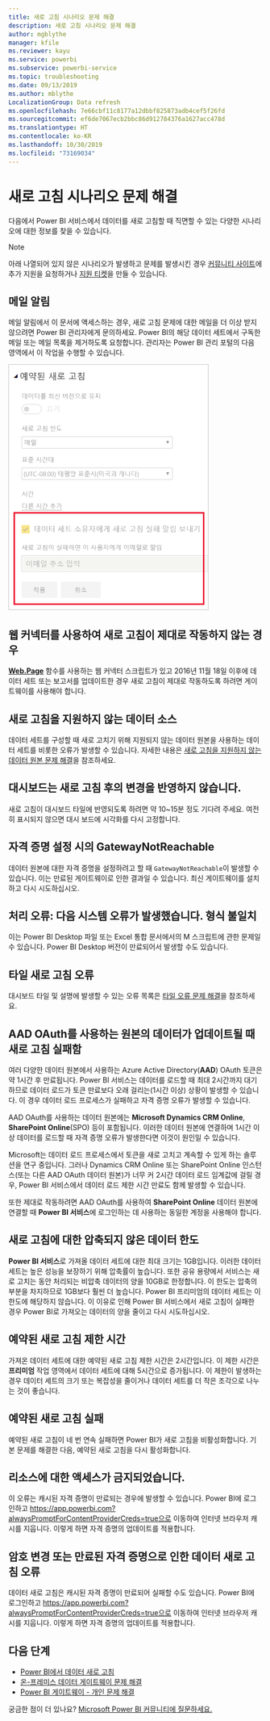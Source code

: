 ```yaml
---
title: 새로 고침 시나리오 문제 해결
description: 새로 고침 시나리오 문제 해결
author: mgblythe
manager: kfile
ms.reviewer: kayu
ms.service: powerbi
ms.subservice: powerbi-service
ms.topic: troubleshooting
ms.date: 09/13/2019
ms.author: mblythe
LocalizationGroup: Data refresh
ms.openlocfilehash: 7e66cbf11c8177a12dbbf825873adb4cef5f26fd
ms.sourcegitcommit: ef6de7067ecb2bbc86d912784376a1627acc478d
ms.translationtype: HT
ms.contentlocale: ko-KR
ms.lasthandoff: 10/30/2019
ms.locfileid: "73169034"
---
```

# <a name="troubleshooting-refresh-scenarios"></a>새로 고침 시나리오 문제 해결

다음에서 Power BI 서비스에서 데이터를 새로 고침할 때 직면할 수 있는 다양한 시나리오에 대한 정보를 찾을 수 있습니다.

> [!NOTE]
> 아래 나열되어 있지 않은 시나리오가 발생하고 문제를 발생시킨 경우 [커뮤니티 사이트](http://community.powerbi.com/)에 추가 지원을 요청하거나 [지원 티켓](https://powerbi.microsoft.com/support/)을 만들 수 있습니다.
>
>

## <a name="email-notifications"></a>메일 알림

메일 알림에서 이 문서에 액세스하는 경우, 새로 고침 문제에 대한 메일을 더 이상 받지 않으려면 Power BI 관리자에게 문의하세요. Power BI의 해당 데이터 세트에서 구독한 메일 또는 메일 목록을 제거하도록 요청합니다. 관리자는 Power BI 관리 포털의 다음 영역에서 이 작업을 수행할 수 있습니다.

![새로 고침 알림 메일](media/refresh-troubleshooting-refresh-scenarios/refresh-email.png)

## <a name="refresh-using-web-connector-doesnt-work-properly"></a>웹 커넥터를 사용하여 새로 고침이 제대로 작동하지 않는 경우

[**Web.Page**](https://msdn.microsoft.com/library/mt260924.aspx) 함수를 사용하는 웹 커넥터 스크립트가 있고 2016년 11월 18일 이후에 데이터 세트 또는 보고서를 업데이트한 경우 새로 고침이 제대로 작동하도록 하려면 게이트웨이를 사용해야 합니다.

## <a name="unsupported-data-source-for-refresh"></a>새로 고침을 지원하지 않는 데이터 소스

데이터 세트를 구성할 때 새로 고치기 위해 지원되지 않는 데이터 원본을 사용하는 데이터 세트를 비롯한 오류가 발생할 수 있습니다. 자세한 내용은 [새로 고침을 지원하지 않는 데이터 원본 문제 해결](service-admin-troubleshoot-unsupported-data-source-for-refresh.md)을 참조하세요.

## <a name="dashboard-doesnt-reflect-changes-after-refresh"></a>대시보드는 새로 고침 후의 변경을 반영하지 않습니다.

새로 고침이 대시보드 타일에 반영되도록 하려면 약 10~15분 정도 기다려 주세요. 여전히 표시되지 않으면 대시 보드에 시각화를 다시 고정합니다.

## <a name="gatewaynotreachable-when-setting-credentials"></a>자격 증명 설정 시의 GatewayNotReachable

데이터 원본에 대한 자격 증명을 설정하려고 할 때 `GatewayNotReachable`이 발생할 수 있습니다. 이는 만료된 게이트웨이로 인한 결과일 수 있습니다. 최신 게이트웨이를 설치하고 다시 시도하십시오.

## <a name="processing-error-the-following-system-error-occurred-type-mismatch"></a>처리 오류: 다음 시스템 오류가 발생했습니다. 형식 불일치

이는 Power BI Desktop 파일 또는 Excel 통합 문서에서의 M 스크립트에 관한 문제일 수 있습니다. Power BI Desktop 버전이 만료되어서 발생할 수도 있습니다.

## <a name="tile-refresh-errors"></a>타일 새로 고침 오류

대시보드 타일 및 설명에 발생할 수 있는 오류 목록은 [타일 오류 문제 해결](refresh-troubleshooting-tile-errors.md)을 참조하세요.

## <a name="refresh-fails-when-updating-data-from-sources-that-use-aad-oauth"></a>AAD OAuth를 사용하는 원본의 데이터가 업데이트될 때 새로 고침 실패함

여러 다양한 데이터 원본에서 사용하는 Azure Active Directory(**AAD**) OAuth 토큰은 약 1시간 후 만료됩니다. Power BI 서비스는 데이터를 로드할 때 최대 2시간까지 대기하므로 데이터 로드가 토큰 만료보다 오래 걸리는(1시간 이상) 상황이 발생할 수 있습니다. 이 경우 데이터 로드 프로세스가 실패하고 자격 증명 오류가 발생할 수 있습니다.

AAD OAuth를 사용하는 데이터 원본에는 **Microsoft Dynamics CRM Online**, **SharePoint Online**(SPO) 등이 포함됩니다. 이러한 데이터 원본에 연결하며 1시간 이상 데이터를 로드할 때 자격 증명 오류가 발생한다면 이것이 원인일 수 있습니다.

Microsoft는 데이터 로드 프로세스에서 토큰을 새로 고치고 계속할 수 있게 하는 솔루션을 연구 중입니다. 그러나 Dynamics CRM Online 또는 SharePoint Online 인스턴스(또는 다른 AAD OAuth 데이터 원본)가 너무 커 2시간 데이터 로드 임계값에 걸릴 경우, Power BI 서비스에서 데이터 로드 제한 시간 만료도 함께 발생할 수 있습니다.

또한 제대로 작동하려면 AAD OAuth를 사용하여 **SharePoint Online** 데이터 원본에 연결할 때 **Power BI 서비스**에 로그인하는 데 사용하는 동일한 계정을 사용해야 합니다.

## <a name="uncompressed-data-limits-for-refresh"></a>새로 고침에 대한 압축되지 않은 데이터 한도

**Power BI 서비스**로 가져올 데이터 세트에 대한 최대 크기는 1GB입니다. 이러한 데이터 세트는 높은 성능을 보장하기 위해 압축률이 높습니다. 또한 공유 용량에서 서비스는 새로 고치는 동안 처리되는 비압축 데이터의 양을 10GB로 한정합니다. 이 한도는 압축의 부분을 차지하므로 1GB보다 훨씬 더 높습니다. Power BI 프리미엄의 데이터 세트는 이 한도에 해당하지 않습니다. 이 이유로 인해 Power BI 서비스에서 새로 고침이 실패한 경우 Power BI로 가져오는 데이터의 양을 줄이고 다시 시도하십시오.

## <a name="scheduled-refresh-timeout"></a>예약된 새로 고침 제한 시간

가져온 데이터 세트에 대한 예약된 새로 고침 제한 시간은 2시간입니다. 이 제한 시간은 **프리미엄** 작업 영역에서 데이터 세트에 대해 5시간으로 증가됩니다. 이 제한이 발생하는 경우 데이터 세트의 크기 또는 복잡성을 줄이거나 데이터 세트를 더 작은 조각으로 나누는 것이 좋습니다.

## <a name="scheduled-refresh-failures"></a>예약된 새로 고침 실패

예약된 새로 고침이 네 번 연속 실패하면 Power BI가 새로 고침을 비활성화합니다. 기본 문제를 해결한 다음, 예약된 새로 고침을 다시 활성화합니다.

## <a name="access-to-the-resource-is-forbidden"></a>리소스에 대한 액세스가 금지되었습니다.  

이 오류는 캐시된 자격 증명이 만료되는 경우에 발생할 수 있습니다. Power BI에 로그인하고 https://app.powerbi.com?alwaysPromptForContentProviderCreds=true으로 이동하여 인터넷 브라우저 캐시를 지웁니다. 이렇게 하면 자격 증명의 업데이트를 적용합니다.

## <a name="data-refresh-failure-because-of-password-change-or-expired-credentials"></a>암호 변경 또는 만료된 자격 증명으로 인한 데이터 새로 고침 오류

데이터 새로 고침은 캐시된 자격 증명이 만료되어 실패할 수도 있습니다. Power BI에 로그인하고 https://app.powerbi.com?alwaysPromptForContentProviderCreds=true으로 이동하여 인터넷 브라우저 캐시를 지웁니다. 이렇게 하면 자격 증명의 업데이트를 적용합니다.

## <a name="next-steps"></a>다음 단계

- [Power BI에서 데이터 새로 고침](refresh-data.md)  
- [온-프레미스 데이터 게이트웨이 문제 해결](service-gateway-onprem-tshoot.md)  
- [Power BI 게이트웨이 - 개인 문제 해결](service-admin-troubleshooting-power-bi-personal-gateway.md)  

궁금한 점이 더 있나요? [Microsoft Power BI 커뮤니티에 질문하세요.](http://community.powerbi.com/)

